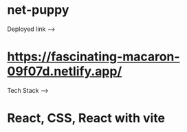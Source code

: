 # net-puppy

Deployed link -->

# https://fascinating-macaron-09f07d.netlify.app/

Tech Stack -->

# React, CSS, React with vite
